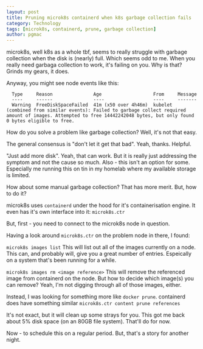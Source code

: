 ```yaml
---
layout: post
title: Pruning microk8s containerd when k8s garbage collection fails
category: Technology
tags: [microk8s, containerd, prune, garbage collection]
author: pgmac
---
```

microk8s, well k8s as a whole tbf, seems to really struggle with garbage collection when the disk is (nearly) full.
Which seems odd to me. When you really need garbaga collection to work, it's failing on you. Why is that? Grinds my gears, it does.

Anyway, you might see node events like this:

```
  Type     Reason               Age                   From     Message
  ----     ------               ----                  ----     -------
  Warning  FreeDiskSpaceFailed  41m (x50 over 4h46m)  kubelet  (combined from similar events): Failed to garbage collect required amount of images. Attempted to free 14442242048 bytes, but only found 0 bytes eligible to free.
```

How do you solve a problem like garbage collection?
Well, it's not that easy.

The general consensus is "don't let it get that bad".
Yeah, thanks. Helpful.

"Just add more disk".
Yeah, that can work. But it is really just addressing the symptom and not the cause so much.
Also - this isn't an option for some. Especially me running this on tin in my homelab where my available storage is limited.

How about some manual garbage collection?
That has more merit. But, how to do it?

microk8s uses `containerd` under the hood for it's containerisation engine.
It even has it's own interface into it: `microk8s.ctr`

But, first - you need to connect to the microk8s node in question.

Having a look around `microk8s.ctr` on the problem node in there, I found:

`microk8s images list`
This will list out all of the images currently on a node.
This can, and probably will, give you a great number of entries. Espeically on a system that's been running for a while.

`microk8s images rm <image reference>`
This will remove the referenced image from containerd on the node.
But how to decide which image(s) you can remove? Yeah, I'm not digging through all of those images, either.

Instead, I was looking for something more like `docker prune`.
containerd does have something similar
`microk8s.ctr content prune references`

It's not exact, but it will clean up some strays for you.
This got me back about 5% disk space (on an 80GB file system).
That'll do for now.

Now - to schedule this on a regular period. But, that's a story for another night.